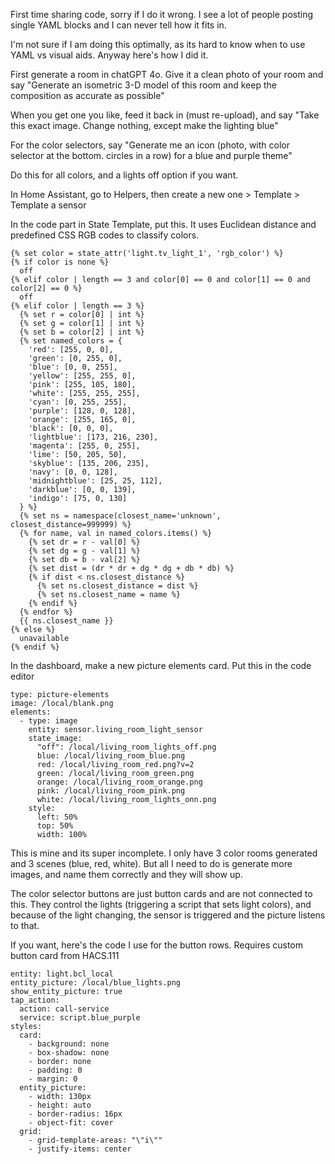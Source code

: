 First time sharing code, sorry if I do it wrong. I see a lot of people posting single YAML blocks and I can never tell how it fits in. 

I'm not sure if I am doing this optimally, as its hard to know when to use YAML vs visual aids. Anyway here's how I did it.

First generate a room in chatGPT 4o. Give it a clean photo of your room and say "Generate an isometric 3-D model of this room and keep the composition as accurate as possible"

When you get one you like, feed it back in (must re-upload), and say "Take this exact image. Change nothing, except make the lighting blue"

For the color selectors, say "Generate me an icon (photo, with color selector at the bottom. circles in a row) for a blue and purple theme"

Do this for all colors, and a lights off option if you want.

In Home Assistant, go to Helpers, then create a new one > Template > Template a sensor

In the code part in State Template, put this. It uses Euclidean distance and predefined CSS RGB codes to classify colors. 

```
{% set color = state_attr('light.tv_light_1', 'rgb_color') %}
{% if color is none %}
  off
{% elif color | length == 3 and color[0] == 0 and color[1] == 0 and color[2] == 0 %}
  off
{% elif color | length == 3 %}
  {% set r = color[0] | int %}
  {% set g = color[1] | int %}
  {% set b = color[2] | int %}
  {% set named_colors = {
    'red': [255, 0, 0],
    'green': [0, 255, 0],
    'blue': [0, 0, 255],
    'yellow': [255, 255, 0],
    'pink': [255, 105, 180],
    'white': [255, 255, 255],
    'cyan': [0, 255, 255],
    'purple': [128, 0, 128],
    'orange': [255, 165, 0],
    'black': [0, 0, 0],
    'lightblue': [173, 216, 230],
    'magenta': [255, 0, 255],
    'lime': [50, 205, 50],
    'skyblue': [135, 206, 235],
    'navy': [0, 0, 128],
    'midnightblue': [25, 25, 112],
    'darkblue': [0, 0, 139],
    'indigo': [75, 0, 130]
  } %}
  {% set ns = namespace(closest_name='unknown', closest_distance=999999) %}
  {% for name, val in named_colors.items() %}
    {% set dr = r - val[0] %}
    {% set dg = g - val[1] %}
    {% set db = b - val[2] %}
    {% set dist = (dr * dr + dg * dg + db * db) %}
    {% if dist < ns.closest_distance %}
      {% set ns.closest_distance = dist %}
      {% set ns.closest_name = name %}
    {% endif %}
  {% endfor %}
  {{ ns.closest_name }}
{% else %}
  unavailable
{% endif %}
```
In the dashboard, make a new picture elements card. Put this in the code editor
```
type: picture-elements
image: /local/blank.png
elements:
  - type: image
    entity: sensor.living_room_light_sensor
    state_image:
      "off": /local/living_room_lights_off.png
      blue: /local/living_room_blue.png
      red: /local/living_room_red.png?v=2
      green: /local/living_room_green.png
      orange: /local/living_room_orange.png
      pink: /local/living_room_pink.png
      white: /local/living_room_lights_onn.png
    style:
      left: 50%
      top: 50%
      width: 100%
```

This is mine and its super incomplete. I only have 3 color rooms generated and 3 scenes (blue, red, white). But all I need to do is generate more images, and name them correctly and they will show up.

The color selector buttons are just button cards and are not connected to this. They control the lights (triggering a script that sets light colors), and because of the light changing, the sensor is triggered and the picture listens to that.

If you want, here's the code I use for the button rows. Requires custom button card from HACS.111
````type: custom:button-card
entity: light.bcl_local
entity_picture: /local/blue_lights.png
show_entity_picture: true
tap_action:
  action: call-service
  service: script.blue_purple
styles:
  card:
    - background: none
    - box-shadow: none
    - border: none
    - padding: 0
    - margin: 0
  entity_picture:
    - width: 130px
    - height: auto
    - border-radius: 16px
    - object-fit: cover
  grid:
    - grid-template-areas: "\"i\""
    - justify-items: center
